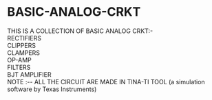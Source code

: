# BASIC-ANALOG-CRKT

THIS IS A COLLECTION OF BASIC ANALOG CRKT:-                                                              
RECTIFIERS                     
CLIPPERS                                     
CLAMPERS                                      
OP-AMP                                                      
FILTERS                                                  
BJT AMPLIFIER                                                                                          
NOTE :--  ALL THE CIRCUIT ARE MADE IN TINA-TI TOOL (a simulation software by Texas Instruments)
